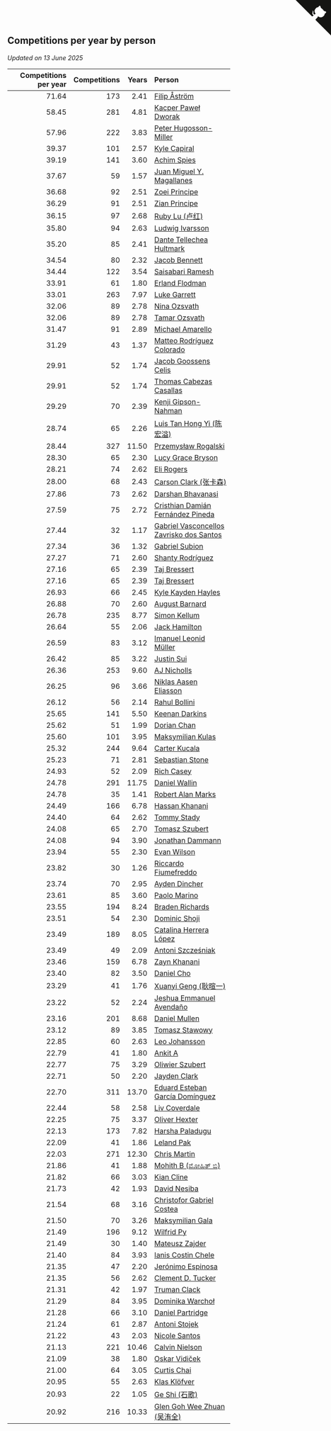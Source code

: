 ## Competitions per year by person

*Updated on 13 June 2025*

| Competitions per year | Competitions | Years | Person |
| ---: | ---: | ---: | :--- |
| 71.64 | 173 | 2.41 | [Filip Åström](https://www.worldcubeassociation.org/persons/2023ASTR01) |
| 58.45 | 281 | 4.81 | [Kacper Paweł Dworak](https://www.worldcubeassociation.org/persons/2020DWOR01) |
| 57.96 | 222 | 3.83 | [Peter Hugosson-Miller](https://www.worldcubeassociation.org/persons/2021HUGO01) |
| 39.37 | 101 | 2.57 | [Kyle Capiral](https://www.worldcubeassociation.org/persons/2022CAPI02) |
| 39.19 | 141 | 3.60 | [Achim Spies](https://www.worldcubeassociation.org/persons/2021SPIE01) |
| 37.67 | 59 | 1.57 | [Juan Miguel Y. Magallanes](https://www.worldcubeassociation.org/persons/2023MAGA09) |
| 36.68 | 92 | 2.51 | [Zoei Principe](https://www.worldcubeassociation.org/persons/2022PRIN09) |
| 36.29 | 91 | 2.51 | [Zian Principe](https://www.worldcubeassociation.org/persons/2022PRIN08) |
| 36.15 | 97 | 2.68 | [Ruby Lu (卢红)](https://www.worldcubeassociation.org/persons/2022LURU01) |
| 35.80 | 94 | 2.63 | [Ludwig Ivarsson](https://www.worldcubeassociation.org/persons/2022IVAR01) |
| 35.20 | 85 | 2.41 | [Dante Tellechea Hultmark](https://www.worldcubeassociation.org/persons/2023HULT01) |
| 34.54 | 80 | 2.32 | [Jacob Bennett](https://www.worldcubeassociation.org/persons/2023BENN04) |
| 34.44 | 122 | 3.54 | [Saisabari Ramesh](https://www.worldcubeassociation.org/persons/2021RAME01) |
| 33.91 | 61 | 1.80 | [Erland Flodman](https://www.worldcubeassociation.org/persons/2023FLOD01) |
| 33.01 | 263 | 7.97 | [Luke Garrett](https://www.worldcubeassociation.org/persons/2017GARR05) |
| 32.06 | 89 | 2.78 | [Nina Ozsvath](https://www.worldcubeassociation.org/persons/2022OZSV03) |
| 32.06 | 89 | 2.78 | [Tamar Ozsvath](https://www.worldcubeassociation.org/persons/2022OZSV04) |
| 31.47 | 91 | 2.89 | [Michael Amarello](https://www.worldcubeassociation.org/persons/2022AMAR09) |
| 31.29 | 43 | 1.37 | [Matteo Rodríguez Colorado](https://www.worldcubeassociation.org/persons/2024COLO04) |
| 29.91 | 52 | 1.74 | [Jacob Goossens Celis](https://www.worldcubeassociation.org/persons/2023CELI06) |
| 29.91 | 52 | 1.74 | [Thomas Cabezas Casallas](https://www.worldcubeassociation.org/persons/2023CASA08) |
| 29.29 | 70 | 2.39 | [Kenji Gipson-Nahman](https://www.worldcubeassociation.org/persons/2023GIPS01) |
| 28.74 | 65 | 2.26 | [Luis Tan Hong Yi (陈宏溢)](https://www.worldcubeassociation.org/persons/2023YILU01) |
| 28.44 | 327 | 11.50 | [Przemysław Rogalski](https://www.worldcubeassociation.org/persons/2013ROGA02) |
| 28.30 | 65 | 2.30 | [Lucy Grace Bryson](https://www.worldcubeassociation.org/persons/2023BRYS01) |
| 28.21 | 74 | 2.62 | [Eli Rogers](https://www.worldcubeassociation.org/persons/2022ROGE05) |
| 28.00 | 68 | 2.43 | [Carson Clark (张卡森)](https://www.worldcubeassociation.org/persons/2023CLAR02) |
| 27.86 | 73 | 2.62 | [Darshan Bhavanasi](https://www.worldcubeassociation.org/persons/2022BHAV01) |
| 27.59 | 75 | 2.72 | [Cristhian Damián Fernández Pineda](https://www.worldcubeassociation.org/persons/2022PINE05) |
| 27.44 | 32 | 1.17 | [Gabriel Vasconcellos Zavrisko dos Santos](https://www.worldcubeassociation.org/persons/2024SANT39) |
| 27.34 | 36 | 1.32 | [Gabriel Subion](https://www.worldcubeassociation.org/persons/2024SUBI01) |
| 27.27 | 71 | 2.60 | [Shanty Rodríguez](https://www.worldcubeassociation.org/persons/2022CUBI01) |
| 27.16 | 65 | 2.39 | [Taj Bressert](https://www.worldcubeassociation.org/persons/2023BRES01) |
| 27.16 | 65 | 2.39 | [Taj Bressert](https://www.worldcubeassociation.org/persons/2023BRES01) |
| 26.93 | 66 | 2.45 | [Kyle Kayden Hayles](https://www.worldcubeassociation.org/persons/2022HAYL02) |
| 26.88 | 70 | 2.60 | [August Barnard](https://www.worldcubeassociation.org/persons/2022BARN21) |
| 26.78 | 235 | 8.77 | [Simon Kellum](https://www.worldcubeassociation.org/persons/2016KELL12) |
| 26.64 | 55 | 2.06 | [Jack Hamilton](https://www.worldcubeassociation.org/persons/2023HAMI08) |
| 26.59 | 83 | 3.12 | [Imanuel Leonid Müller](https://www.worldcubeassociation.org/persons/2022MULL02) |
| 26.42 | 85 | 3.22 | [Justin Sui](https://www.worldcubeassociation.org/persons/2022SUIJ01) |
| 26.36 | 253 | 9.60 | [AJ Nicholls](https://www.worldcubeassociation.org/persons/2015NICH04) |
| 26.25 | 96 | 3.66 | [Niklas Aasen Eliasson](https://www.worldcubeassociation.org/persons/2021ELIA01) |
| 26.12 | 56 | 2.14 | [Rahul Bollini](https://www.worldcubeassociation.org/persons/2023BOLL01) |
| 25.65 | 141 | 5.50 | [Keenan Darkins](https://www.worldcubeassociation.org/persons/2019DARK02) |
| 25.62 | 51 | 1.99 | [Dorian Chan](https://www.worldcubeassociation.org/persons/2023DORI01) |
| 25.60 | 101 | 3.95 | [Maksymilian Kulas](https://www.worldcubeassociation.org/persons/2021KULA02) |
| 25.32 | 244 | 9.64 | [Carter Kucala](https://www.worldcubeassociation.org/persons/2015KUCA01) |
| 25.23 | 71 | 2.81 | [Sebastian Stone](https://www.worldcubeassociation.org/persons/2022STON09) |
| 24.93 | 52 | 2.09 | [Rich Casey](https://www.worldcubeassociation.org/persons/2023CASE06) |
| 24.78 | 291 | 11.75 | [Daniel Wallin](https://www.worldcubeassociation.org/persons/2013WALL03) |
| 24.78 | 35 | 1.41 | [Robert Alan Marks](https://www.worldcubeassociation.org/persons/2024MARK03) |
| 24.49 | 166 | 6.78 | [Hassan Khanani](https://www.worldcubeassociation.org/persons/2018KHAN26) |
| 24.40 | 64 | 2.62 | [Tommy Stady](https://www.worldcubeassociation.org/persons/2022STAD01) |
| 24.08 | 65 | 2.70 | [Tomasz Szubert](https://www.worldcubeassociation.org/persons/2022SZUB02) |
| 24.08 | 94 | 3.90 | [Jonathan Dammann](https://www.worldcubeassociation.org/persons/2021DAMM01) |
| 23.94 | 55 | 2.30 | [Evan Wilson](https://www.worldcubeassociation.org/persons/2023WILS11) |
| 23.82 | 30 | 1.26 | [Riccardo Fiumefreddo](https://www.worldcubeassociation.org/persons/2024RICC01) |
| 23.74 | 70 | 2.95 | [Ayden Dincher](https://www.worldcubeassociation.org/persons/2022DINC01) |
| 23.61 | 85 | 3.60 | [Paolo Marino](https://www.worldcubeassociation.org/persons/2021MARI04) |
| 23.55 | 194 | 8.24 | [Braden Richards](https://www.worldcubeassociation.org/persons/2017RICH02) |
| 23.51 | 54 | 2.30 | [Dominic Shoji](https://www.worldcubeassociation.org/persons/2023SHOJ01) |
| 23.49 | 189 | 8.05 | [Catalina Herrera López](https://www.worldcubeassociation.org/persons/2017LOPE31) |
| 23.49 | 49 | 2.09 | [Antoni Szcześniak](https://www.worldcubeassociation.org/persons/2023SZCZ04) |
| 23.46 | 159 | 6.78 | [Zayn Khanani](https://www.worldcubeassociation.org/persons/2018KHAN28) |
| 23.40 | 82 | 3.50 | [Daniel Cho](https://www.worldcubeassociation.org/persons/2021CHOD01) |
| 23.29 | 41 | 1.76 | [Xuanyi Geng (耿暄一)](https://www.worldcubeassociation.org/persons/2023GENG02) |
| 23.22 | 52 | 2.24 | [Jeshua Emmanuel Avendaño](https://www.worldcubeassociation.org/persons/2023AVEN01) |
| 23.16 | 201 | 8.68 | [Daniel Mullen](https://www.worldcubeassociation.org/persons/2016MULL04) |
| 23.12 | 89 | 3.85 | [Tomasz Stawowy](https://www.worldcubeassociation.org/persons/2021STAW01) |
| 22.85 | 60 | 2.63 | [Leo Johansson](https://www.worldcubeassociation.org/persons/2022JOHA08) |
| 22.79 | 41 | 1.80 | [Ankit A](https://www.worldcubeassociation.org/persons/2023AANK01) |
| 22.77 | 75 | 3.29 | [Oliwier Szubert](https://www.worldcubeassociation.org/persons/2022SZUB01) |
| 22.71 | 50 | 2.20 | [Jayden Clark](https://www.worldcubeassociation.org/persons/2023CLAR13) |
| 22.70 | 311 | 13.70 | [Eduard Esteban García Domínguez](https://www.worldcubeassociation.org/persons/2011EDUA01) |
| 22.44 | 58 | 2.58 | [Liv Coverdale](https://www.worldcubeassociation.org/persons/2022COVE02) |
| 22.25 | 75 | 3.37 | [Oliver Hexter](https://www.worldcubeassociation.org/persons/2022HEXT01) |
| 22.13 | 173 | 7.82 | [Harsha Paladugu](https://www.worldcubeassociation.org/persons/2017PALA08) |
| 22.09 | 41 | 1.86 | [Leland Pak](https://www.worldcubeassociation.org/persons/2023PAKL02) |
| 22.03 | 271 | 12.30 | [Chris Martin](https://www.worldcubeassociation.org/persons/2013MART03) |
| 21.86 | 41 | 1.88 | [Mohith B (ಮೋಹಿತ್ ಬಿ)](https://www.worldcubeassociation.org/persons/2023BMOH01) |
| 21.82 | 66 | 3.03 | [Kian Cline](https://www.worldcubeassociation.org/persons/2022CLIN01) |
| 21.73 | 42 | 1.93 | [David Nesiba](https://www.worldcubeassociation.org/persons/2023NESI01) |
| 21.54 | 68 | 3.16 | [Christofor Gabriel Costea](https://www.worldcubeassociation.org/persons/2022COST03) |
| 21.50 | 70 | 3.26 | [Maksymilian Gala](https://www.worldcubeassociation.org/persons/2022GALA01) |
| 21.49 | 196 | 9.12 | [Wilfrid Py](https://www.worldcubeassociation.org/persons/2016PYWI01) |
| 21.49 | 30 | 1.40 | [Mateusz Zajder](https://www.worldcubeassociation.org/persons/2024ZAJD01) |
| 21.40 | 84 | 3.93 | [Ianis Costin Chele](https://www.worldcubeassociation.org/persons/2021CHEL01) |
| 21.35 | 47 | 2.20 | [Jerónimo Espinosa](https://www.worldcubeassociation.org/persons/2023ESPI07) |
| 21.35 | 56 | 2.62 | [Clement D. Tucker](https://www.worldcubeassociation.org/persons/2022TUCK09) |
| 21.31 | 42 | 1.97 | [Truman Clack](https://www.worldcubeassociation.org/persons/2023CLAC02) |
| 21.29 | 84 | 3.95 | [Dominika Warchoł](https://www.worldcubeassociation.org/persons/2021WARC01) |
| 21.28 | 66 | 3.10 | [Daniel Partridge](https://www.worldcubeassociation.org/persons/2022PART02) |
| 21.24 | 61 | 2.87 | [Antoni Stojek](https://www.worldcubeassociation.org/persons/2022STOJ03) |
| 21.22 | 43 | 2.03 | [Nicole Santos](https://www.worldcubeassociation.org/persons/2023SANT45) |
| 21.13 | 221 | 10.46 | [Calvin Nielson](https://www.worldcubeassociation.org/persons/2014NIEL03) |
| 21.09 | 38 | 1.80 | [Oskar Vidiček](https://www.worldcubeassociation.org/persons/2023VIDI02) |
| 21.00 | 64 | 3.05 | [Curtis Chai](https://www.worldcubeassociation.org/persons/2022CHAI02) |
| 20.95 | 55 | 2.63 | [Klas Klöfver](https://www.worldcubeassociation.org/persons/2022KLOF01) |
| 20.93 | 22 | 1.05 | [Ge Shi (石歌)](https://www.worldcubeassociation.org/persons/2024GESH01) |
| 20.92 | 216 | 10.33 | [Glen Goh Wee Zhuan (吴洧全)](https://www.worldcubeassociation.org/persons/2015ZHUA01) |


<a href="https://github.com/jonatanklosko/wca_statistics" class="github-corner" aria-label="View source on Github"><svg width="80" height="80" viewBox="0 0 250 250" style="fill:#151513; color:#fff; position: absolute; top: 0; border: 0; right: 0;" aria-hidden="true"><path d="M0,0 L115,115 L130,115 L142,142 L250,250 L250,0 Z"></path><path d="M128.3,109.0 C113.8,99.7 119.0,89.6 119.0,89.6 C122.0,82.7 120.5,78.6 120.5,78.6 C119.2,72.0 123.4,76.3 123.4,76.3 C127.3,80.9 125.5,87.3 125.5,87.3 C122.9,97.6 130.6,101.9 134.4,103.2" fill="currentColor" style="transform-origin: 130px 106px;" class="octo-arm"></path><path d="M115.0,115.0 C114.9,115.1 118.7,116.5 119.8,115.4 L133.7,101.6 C136.9,99.2 139.9,98.4 142.2,98.6 C133.8,88.0 127.5,74.4 143.8,58.0 C148.5,53.4 154.0,51.2 159.7,51.0 C160.3,49.4 163.2,43.6 171.4,40.1 C171.4,40.1 176.1,42.5 178.8,56.2 C183.1,58.6 187.2,61.8 190.9,65.4 C194.5,69.0 197.7,73.2 200.1,77.6 C213.8,80.2 216.3,84.9 216.3,84.9 C212.7,93.1 206.9,96.0 205.4,96.6 C205.1,102.4 203.0,107.8 198.3,112.5 C181.9,128.9 168.3,122.5 157.7,114.1 C157.9,116.9 156.7,120.9 152.7,124.9 L141.0,136.5 C139.8,137.7 141.6,141.9 141.8,141.8 Z" fill="currentColor" class="octo-body"></path></svg></a><style>.github-corner:hover .octo-arm{animation:octocat-wave 560ms ease-in-out}@keyframes octocat-wave{0%,100%{transform:rotate(0)}20%,60%{transform:rotate(-25deg)}40%,80%{transform:rotate(10deg)}}@media (max-width:500px){.github-corner:hover .octo-arm{animation:none}.github-corner .octo-arm{animation:octocat-wave 560ms ease-in-out}}</style>
